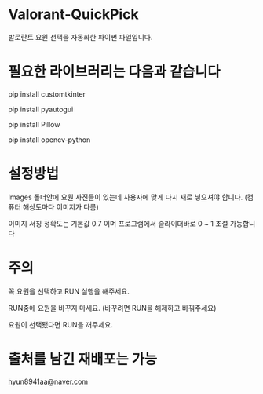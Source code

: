 # Valorant-QuickPick
발로란트 요원 선택을 자동화한 파이썬 파일입니다.

# 필요한 라이브러리는 다음과 같습니다
pip install customtkinter


pip install pyautogui


pip install Pillow


pip install opencv-python



# 설정방법
Images 폴더안에 요원 사진들이 있는데 사용자에 맞게 다시 새로 넣으셔야 합니다. (컴퓨터 해상도마다 이미지가 다름)


이미지 서칭 정확도는 기본값 0.7 이며 프로그램에서 슬라이더바로 0 ~ 1 조절 가능합니다

# 주의
꼭 요원을 선택하고 RUN 실행을 해주세요.


RUN중에 요원을 바꾸지 마세요. (바꾸려면 RUN을 해제하고 바꿔주세요)


요원이 선택됐다면 RUN을 꺼주세요.

# 출처를 남긴 재배포는 가능
hyun8941aa@naver.com
